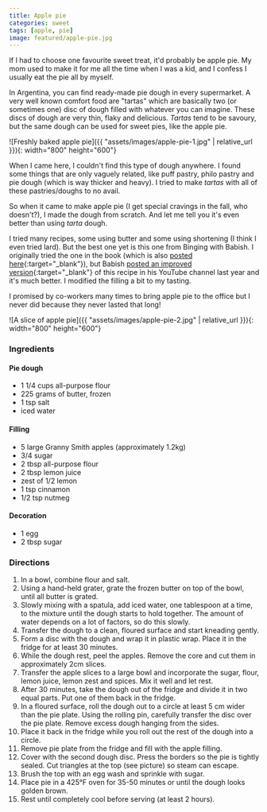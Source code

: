 ```yaml
---
title: Apple pie
categories: sweet
tags: [apple, pie]
image: featured/apple-pie.jpg
---
```


If I had to choose one favourite sweet treat, it'd probably be apple pie. My mom used to make it for me all the time when I was a kid, and I confess I usually eat the pie all by myself.

In Argentina, you can find ready-made pie dough in every supermarket. A very well known comfort food are "tartas" which are basically two (or sometimes one) disc of dough filled with whatever you can imagine. These discs of dough are very thin, flaky and delicious. _Tartas_ tend to be savoury, but the same dough can be used for sweet pies, like the apple pie.

![Freshly baked apple pie]({{ "assets/images/apple-pie-1.jpg" | relative_url }}){: width="800" height="600"}

When I came here, I couldn't find this type of dough anywhere. I found some things that are only vaguely related, like puff pastry, philo pastry and pie dough (which is way thicker and heavy). I tried to make _tartas_ with all of these pastries/doughs to no avail.

So when it came to make apple pie (I get special cravings in the fall, who doesn't?), I made the dough from scratch. And let me tell you it's even better than using _tarta_ dough.

I tried many recipes, some using butter and some using shortening (I think I even tried lard). But the best one yet is this one from Binging with Babish. I originally tried the one in the book (which is also [posted here](https://www.bingingwithbabish.com/recipes/2017/8/22/applepie){:target="_blank"}), but Babish [posted an improved version](https://www.youtube.com/watch?v=i7648rZpdck){:target="_blank"} of this recipe in his YouTube channel last year and it's much better. I modified the filling a bit to my tasting.

I promised by co-workers many times to bring apple pie to the office but I never did because they never lasted that long!

![A slice of apple pie]({{ "assets/images/apple-pie-2.jpg" | relative_url }}){: width="800" height="600"}

### Ingredients

#### Pie dough
* 1 1/4 cups all-purpose flour
* 225 grams of butter, frozen
* 1 tsp salt
* iced water

#### Filling
* 5 large Granny Smith apples (approximately 1.2kg)
* 3/4 sugar
* 2 tbsp all-purpose flour
* 2 tbsp lemon juice
* zest of 1/2 lemon
* 1 tsp cinnamon
* 1/2 tsp nutmeg

#### Decoration
* 1 egg
* 2 tbsp sugar

### Directions

1. In a bowl, combine flour and salt.
2. Using a hand-held grater, grate the frozen butter on top of the bowl, until all butter is grated.
3. Slowly mixing with a spatula, add iced water, one tablespoon at a time, to the mixture until the dough starts to hold together. The amount of water depends on a lot of factors, so do this slowly.
4. Transfer the dough to a clean, floured surface and start kneading gently.
5. Form a disc with the dough and wrap it in plastic wrap. Place it in the fridge for at least 30 minutes.
6. While the dough rest, peel the apples. Remove the core and cut them in approximately 2cm slices.
7. Transfer the apple slices to a large bowl and incorporate the sugar, flour, lemon juice, lemon zest and spices. Mix it well and let rest.
8. After 30 minutes, take the dough out of the fridge and divide it in two equal parts. Put one of them back in the fridge.
9. In a floured surface, roll the dough out to a circle at least 5 cm wider than the pie plate. Using the rolling pin, carefully transfer the disc over the pie plate. Remove excess dough hanging from the sides. 
10. Place it back in the fridge while you roll out the rest of the dough into a circle.
11. Remove pie plate from the fridge and fill with the apple filling.
12. Cover with the second dough disc. Press the borders so the pie is tightly sealed. Cut triangles at the top (see picture) so steam can escape.
13. Brush the top with an egg wash and sprinkle with sugar.
14. Place pie in a 425°F oven for 35-50 minutes or until the dough looks golden brown.
15. Rest until completely cool before serving (at least 2 hours).
